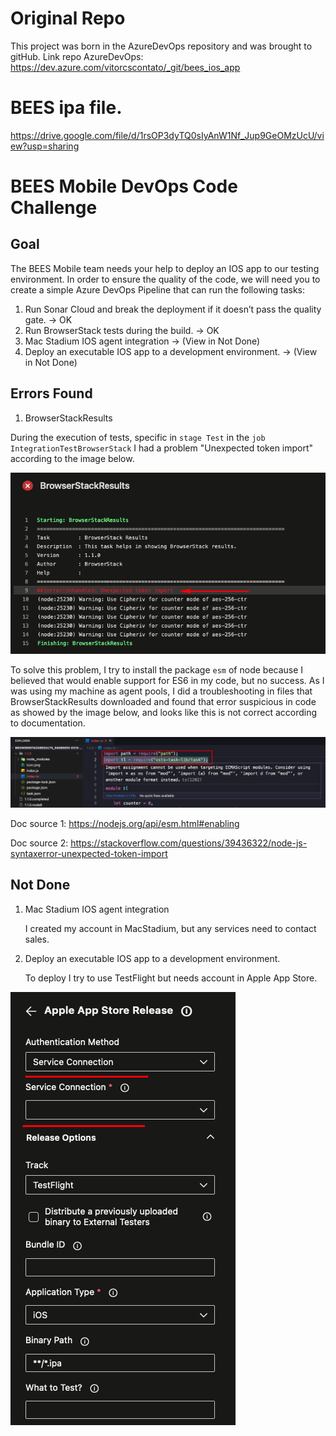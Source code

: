 # Original Repo

This project was born in the AzureDevOps repository and was brought to gitHub.
Link repo AzureDevOps: https://dev.azure.com/vitorcscontato/_git/bees_ios_app

# BEES ipa file.

https://drive.google.com/file/d/1rsOP3dyTQ0sIyAnW1Nf_Jup9GeOMzUcU/view?usp=sharing

# BEES Mobile DevOps Code Challenge
## Goal
The BEES Mobile team needs your help to deploy an IOS app to our testing environment. In order to ensure the quality of the code, we will need you to create a simple Azure DevOps Pipeline that can run the following tasks:

1. Run Sonar Cloud and break the deployment if it doesn’t pass the quality gate. -> OK
2. Run BrowserStack tests during the build. -> OK
3. Mac Stadium IOS agent integration -> (View in Not Done)
4. Deploy an executable IOS app to a development environment. -> (View in Not Done)

## Errors Found

1. BrowserStackResults

During the execution of tests, specific in `stage Test` in the `job IntegrationTestBrowserStack` I had a problem "Unexpected token import" according to the image below.

![Alt text](./images/BrowserStackResults.png "BrowserStackResults")

To solve this problem, I try to install the package `esm` of node because I believed that would enable support for ES6 in my code, but no success.
As I was using my machine as agent pools, I did a troubleshooting in files that BrowserStackResults downloaded and found that error suspicious in code as showed by the image below, and looks like this is not correct according to documentation.

![Alt text](./images/BrowserStackResults_code.png "BrowserStackResults_code")

Doc source 1: https://nodejs.org/api/esm.html#enabling

Doc source 2: https://stackoverflow.com/questions/39436322/node-js-syntaxerror-unexpected-token-import

## Not Done

1. Mac Stadium IOS agent integration

    I created my account in MacStadium, but any services need to contact sales. 

2. Deploy an executable IOS app to a development environment.

    To deploy I try to use TestFlight but needs account in Apple App Store.

![Alt text](./images/AppAppleStore.png "AppAppleStore")